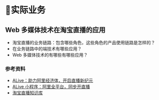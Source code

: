 # 实际业务

## Web 多媒体技术在淘宝直播的应用

- 淘宝直播的业务链路：包含哪些角色，这些角色的产品使用链路是怎样的？
- 在业务链路中的端技术有哪些应用？
- Web 多媒体技术的有哪些有哪些应用？

### 参考资料

- [ALive：助力阿里经济体，开启直播新纪元](https://fed.taobao.org/blog/taofed/do71ct/taofed-alive-linwan)
- [ALive 小程序：阿里全平台，同步开直播](https://fed.taobao.org/blog/taofed/do71ct/zx8do5)
- [淘宝直播知识库](https://www.yuque.com/tbzb)